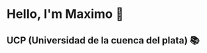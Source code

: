 <div aling="center"> 
  <h1 aling=center">Hello, I'm Maximo 👋</h1>
</div>

## UCP (Universidad de la cuenca del plata) 📚​
## 
<!--
**MaximoSerafini/MaximoSerafini** is a ✨ _special_ ✨ repository because its `README.md` (this file) appears on your GitHub profile.

Here are some ideas to get you started:

- 🔭 I’m currently working on ...
- 🌱 I’m currently learning ...
- 👯 I’m looking to collaborate on ...
- 🤔 I’m looking for help with ...
- 💬 Ask me about ...
- 📫 How to reach me: ...
- 😄 Pronouns: ...
- ⚡ Fun fact: ...
-->
